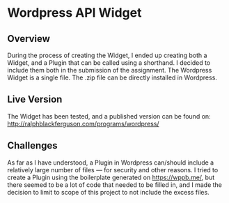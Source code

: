 # Wordpress API Widget #

## Overview ##
During the process of creating the Widget, I ended up creating both a Widget, and a Plugin that can be called using a shorthand. I decided to include them both in the submission of the assignment. The Wordpress Widget is a single file. The .zip file can be directly installed in Wordpress.

## Live Version ##
The Widget has been tested, and a published version can be found on: http://ralphblackferguson.com/programs/wordpress/

## Challenges ##
As far as I have understood, a Plugin in Wordpress can/should include a relatively large number of files — for security and other reasons. I tried to create a Plugin using the boilerplate generated on https://wppb.me/, but there seemed to be a lot of code that needed to be filled in, and I made the decision to limit to scope of this project to not include the excess files.
